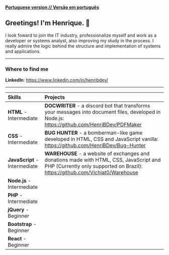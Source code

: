 [**Portuguese version // Versão em português**](README.md)

## Greetings! I'm Henrique. :wave:

I look foward to join the IT industry, professionalize myself and work as a developer or systems analyst, also improving my study in the process. I really admire the logic behind the structure and implementation of systems and applications.

---

### Where to find me

**LinkedIn**: https://www.linkedin.com/in/henribdev/

---

| Skills | Projects |
|:---|:---|
|**HTML** - Intermediate    |**DOCWRITER** - a discord bot that transforms your messages into document files, developed in Node.js: https://github.com/HenriBDev/PDFMaker|
|**CSS** - Intermediate    |**BUG HUNTER** - a bomberman-like game developed in HTML, CSS and JavaScript vanilla: https://github.com/HenriBDev/Bug-Hunter|
|**JavaScript** - Intermediate    |**WAREHOUSE** - a website of exchanges and donations made with HTML, CSS, JavaScript and PHP (Currently only supported on Brazil): https://github.com/Vichiat0/Warehouse|
|**Node.js** - Intermediate    | |
|**PHP** - Intermediate    | |
|**jQuery** - Beginner    | |
|**Bootstrap** - Beginner    | |
|**React** - Beginner    | |
